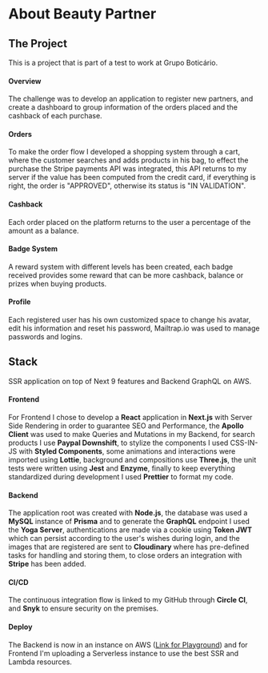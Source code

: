 About Beauty Partner
==============================

## The Project
This is a project that is part of a test to work at Grupo Boticário.

#### Overview
The challenge was to develop an application to register new partners, and create a dashboard to group information of the orders placed and the cashback of each purchase.  
#### Orders
To make the order flow I developed a shopping system through a cart, where the customer searches and adds products in his bag, to effect the purchase the Stripe payments API was integrated, this API returns to my server if the value has been computed from the credit card, if everything is right, the order is "APPROVED", otherwise its status is "IN VALIDATION".  
  
#### Cashback
Each order placed on the platform returns to the user a percentage of the amount as a balance.  

#### Badge System
A reward system with different levels has been created, each badge received provides some reward that can be more cashback, balance or prizes when buying products.  

#### Profile
Each registered user has his own customized space to change his avatar, edit his information and reset his password, Mailtrap.io was used to manage passwords and logins.  

## Stack
SSR application on top of Next 9 features and Backend GraphQL on AWS.  

#### Frontend
For Frontend I chose to develop a **React** application in **Next.js** with Server Side Rendering in order to guarantee SEO and Performance, the **Apollo Client** was used to make Queries and Mutations in my Backend, for search products I use **Paypal Downshift**, to stylize the components I used CSS-IN-JS with **Styled Components**, some animations and interactions were imported using **Lottie**, background and compositions use **Three.js**, the unit tests were written using **Jest** and **Enzyme**, finally to keep everything standardized during development I used **Prettier** to format my code.  

#### Backend
The application root was created with **Node.js**, the database was used a **MySQL** instance of **Prisma** and to generate the **GraphQL** endpoint I used the **Yoga Server**, authentications are made via a cookie using **Token JWT** which can persist according to the user's wishes during login, and the images that are registered are sent to **Cloudinary** where has pre-defined tasks for handling and storing them, to close orders an integration with **Stripe** has been added.  

#### CI/CD
The continuous integration flow is linked to my GitHub through **Circle CI**, and **Snyk** to ensure security on the premises.  


#### Deploy
The Backend is now in an instance on AWS ([Link for Playground](https://cgsy71zgc1.execute-api.eu-west-1.amazonaws.com/staging/)) and for Frontend I'm uploading a Serverless instance to use the best SSR and Lambda resources.
